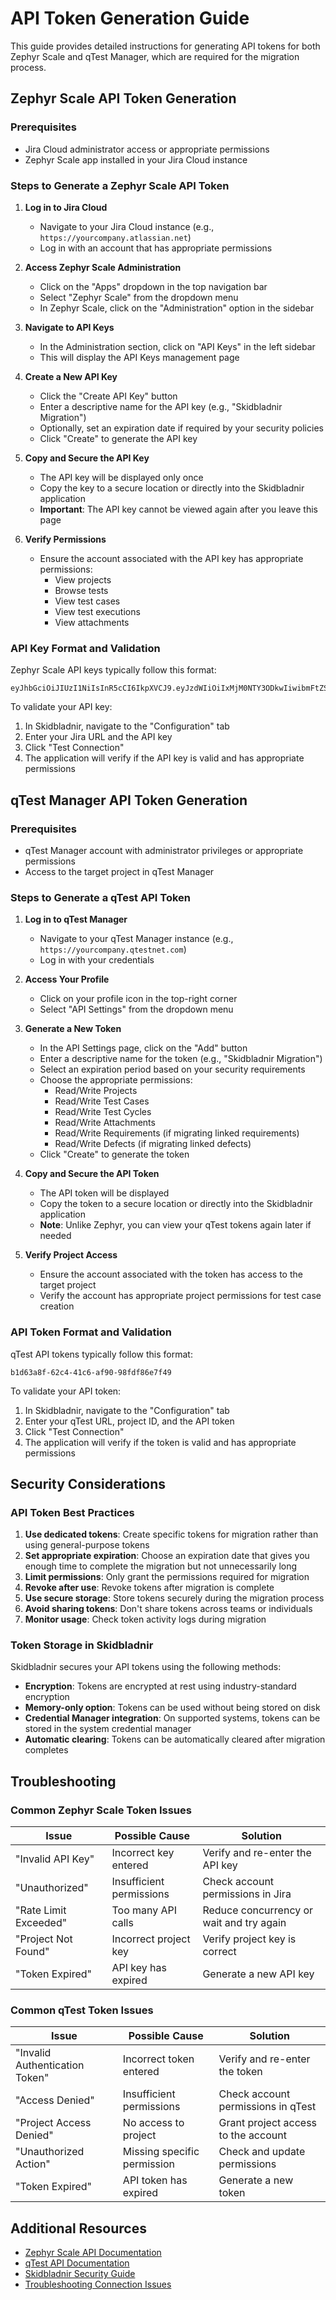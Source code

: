 # API Token Generation Guide

This guide provides detailed instructions for generating API tokens for both Zephyr Scale and qTest Manager, which are required for the migration process.

## Zephyr Scale API Token Generation

### Prerequisites

- Jira Cloud administrator access or appropriate permissions
- Zephyr Scale app installed in your Jira Cloud instance

### Steps to Generate a Zephyr Scale API Token

1. **Log in to Jira Cloud**
   - Navigate to your Jira Cloud instance (e.g., `https://yourcompany.atlassian.net`)
   - Log in with an account that has appropriate permissions

2. **Access Zephyr Scale Administration**
   - Click on the "Apps" dropdown in the top navigation bar
   - Select "Zephyr Scale" from the dropdown menu
   - In Zephyr Scale, click on the "Administration" option in the sidebar

3. **Navigate to API Keys**
   - In the Administration section, click on "API Keys" in the left sidebar
   - This will display the API Keys management page

4. **Create a New API Key**
   - Click the "Create API Key" button
   - Enter a descriptive name for the API key (e.g., "Skidbladnir Migration")
   - Optionally, set an expiration date if required by your security policies
   - Click "Create" to generate the API key

5. **Copy and Secure the API Key**
   - The API key will be displayed only once
   - Copy the key to a secure location or directly into the Skidbladnir application
   - **Important**: The API key cannot be viewed again after you leave this page

6. **Verify Permissions**
   - Ensure the account associated with the API key has appropriate permissions:
     - View projects
     - Browse tests
     - View test cases
     - View test executions
     - View attachments

### API Key Format and Validation

Zephyr Scale API keys typically follow this format:
```
eyJhbGciOiJIUzI1NiIsInR5cCI6IkpXVCJ9.eyJzdWIiOiIxMjM0NTY3ODkwIiwibmFtZSI6IkpvaG4gRG9lIiwiaWF0IjoxNTE2MjM5MDIyfQ.SflKxwRJSMeKKF2QT4fwpMeJf36POk6yJV_adQssw5c
```

To validate your API key:
1. In Skidbladnir, navigate to the "Configuration" tab
2. Enter your Jira URL and the API key
3. Click "Test Connection"
4. The application will verify if the API key is valid and has appropriate permissions

## qTest Manager API Token Generation

### Prerequisites

- qTest Manager account with administrator privileges or appropriate permissions
- Access to the target project in qTest Manager

### Steps to Generate a qTest API Token

1. **Log in to qTest Manager**
   - Navigate to your qTest Manager instance (e.g., `https://yourcompany.qtestnet.com`)
   - Log in with your credentials

2. **Access Your Profile**
   - Click on your profile icon in the top-right corner
   - Select "API Settings" from the dropdown menu

3. **Generate a New Token**
   - In the API Settings page, click on the "Add" button
   - Enter a descriptive name for the token (e.g., "Skidbladnir Migration")
   - Select an expiration period based on your security requirements
   - Choose the appropriate permissions:
     - Read/Write Projects
     - Read/Write Test Cases
     - Read/Write Test Cycles
     - Read/Write Attachments
     - Read/Write Requirements (if migrating linked requirements)
     - Read/Write Defects (if migrating linked defects)
   - Click "Create" to generate the token

4. **Copy and Secure the API Token**
   - The API token will be displayed
   - Copy the token to a secure location or directly into the Skidbladnir application
   - **Note**: Unlike Zephyr, you can view your qTest tokens again later if needed

5. **Verify Project Access**
   - Ensure the account associated with the token has access to the target project
   - Verify the account has appropriate project permissions for test case creation

### API Token Format and Validation

qTest API tokens typically follow this format:
```
b1d63a8f-62c4-41c6-af90-98fdf86e7f49
```

To validate your API token:
1. In Skidbladnir, navigate to the "Configuration" tab
2. Enter your qTest URL, project ID, and the API token
3. Click "Test Connection"
4. The application will verify if the token is valid and has appropriate permissions

## Security Considerations

### API Token Best Practices

1. **Use dedicated tokens**: Create specific tokens for migration rather than using general-purpose tokens
2. **Set appropriate expiration**: Choose an expiration date that gives you enough time to complete the migration but not unnecessarily long
3. **Limit permissions**: Only grant the permissions required for migration
4. **Revoke after use**: Revoke tokens after migration is complete
5. **Use secure storage**: Store tokens securely during the migration process
6. **Avoid sharing tokens**: Don't share tokens across teams or individuals
7. **Monitor usage**: Check token activity logs during migration

### Token Storage in Skidbladnir

Skidbladnir secures your API tokens using the following methods:

- **Encryption**: Tokens are encrypted at rest using industry-standard encryption
- **Memory-only option**: Tokens can be used without being stored on disk
- **Credential Manager integration**: On supported systems, tokens can be stored in the system credential manager
- **Automatic clearing**: Tokens can be automatically cleared after migration completes

## Troubleshooting

### Common Zephyr Scale Token Issues

| Issue | Possible Cause | Solution |
|-------|---------------|----------|
| "Invalid API Key" | Incorrect key entered | Verify and re-enter the API key |
| "Unauthorized" | Insufficient permissions | Check account permissions in Jira |
| "Rate Limit Exceeded" | Too many API calls | Reduce concurrency or wait and try again |
| "Project Not Found" | Incorrect project key | Verify project key is correct |
| "Token Expired" | API key has expired | Generate a new API key |

### Common qTest Token Issues

| Issue | Possible Cause | Solution |
|-------|---------------|----------|
| "Invalid Authentication Token" | Incorrect token entered | Verify and re-enter the token |
| "Access Denied" | Insufficient permissions | Check account permissions in qTest |
| "Project Access Denied" | No access to project | Grant project access to the account |
| "Unauthorized Action" | Missing specific permission | Check and update permissions |
| "Token Expired" | API token has expired | Generate a new token |

## Additional Resources

- [Zephyr Scale API Documentation](https://support.smartbear.com/zephyr-scale-cloud/api-docs/)
- [qTest API Documentation](https://api.qasymphony.com/)
- [Skidbladnir Security Guide](security-guide.md)
- [Troubleshooting Connection Issues](troubleshooting-connections.md)
